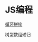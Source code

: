 # JS编程

[循环拼接](https://github.com/Katrina-Deng/JsSkill/blob/master/loop-reduce-chain/loops.js)

树型数组递归

